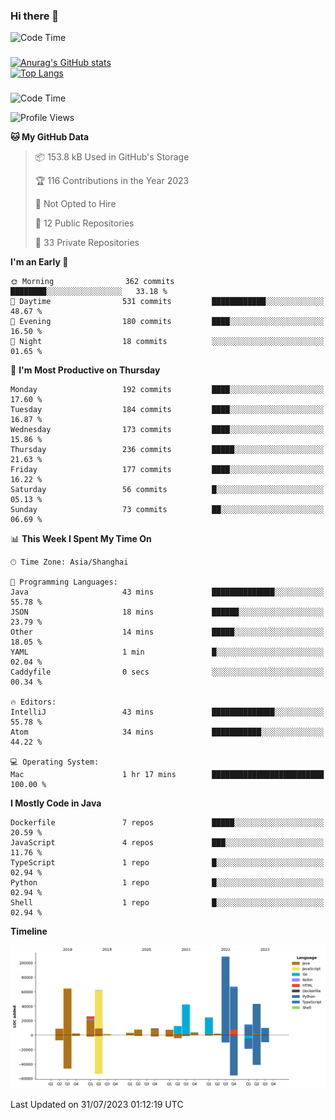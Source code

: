 ### Hi there 👋 

![Code Time](https://img.shields.io/endpoint?style=flat&url=https://codetime-api.datreks.com/badge/1061?logoColor=white%26project=%26recentMS=0%26showProject=false)

<!--
**Muyiafan/Muyiafan** is a ✨ _special_ ✨ repository because its `README.md` (this file) appears on your GitHub profile.

Here are some ideas to get you started:

- 🔭 I’m currently working on ...
- 🌱 I’m currently learning ...
- 👯 I’m looking to collaborate on ...
- 🤔 I’m looking for help with ...
- 💬 Ask me about ...
- 📫 How to reach me: ...
- 😄 Pronouns: ...
- ⚡ Fun fact: ...
-->

### 

[![Anurag's GitHub stats](https://github-readme-stats.vercel.app/api?username=Muyiafan)](https://github.com/anuraghazra/github-readme-stats)
<br>
[![Top Langs](https://github-readme-stats.vercel.app/api/top-langs/?username=Muyiafan)](https://github.com/anuraghazra/github-readme-stats)

### 

<!--START_SECTION:waka-->
![Code Time](http://img.shields.io/badge/Code%20Time-5%2C866%20hrs%2034%20mins-blue)

![Profile Views](http://img.shields.io/badge/Profile%20Views-0-blue)

**🐱 My GitHub Data** 

> 📦 153.8 kB Used in GitHub's Storage 
 > 
> 🏆 116 Contributions in the Year 2023
 > 
> 🚫 Not Opted to Hire
 > 
> 📜 12 Public Repositories 
 > 
> 🔑 33 Private Repositories 
 > 
**I'm an Early 🐤** 

```text
🌞 Morning                362 commits         ████████░░░░░░░░░░░░░░░░░   33.18 % 
🌆 Daytime                531 commits         ████████████░░░░░░░░░░░░░   48.67 % 
🌃 Evening                180 commits         ████░░░░░░░░░░░░░░░░░░░░░   16.50 % 
🌙 Night                  18 commits          ░░░░░░░░░░░░░░░░░░░░░░░░░   01.65 % 
```
📅 **I'm Most Productive on Thursday** 

```text
Monday                   192 commits         ████░░░░░░░░░░░░░░░░░░░░░   17.60 % 
Tuesday                  184 commits         ████░░░░░░░░░░░░░░░░░░░░░   16.87 % 
Wednesday                173 commits         ████░░░░░░░░░░░░░░░░░░░░░   15.86 % 
Thursday                 236 commits         █████░░░░░░░░░░░░░░░░░░░░   21.63 % 
Friday                   177 commits         ████░░░░░░░░░░░░░░░░░░░░░   16.22 % 
Saturday                 56 commits          █░░░░░░░░░░░░░░░░░░░░░░░░   05.13 % 
Sunday                   73 commits          ██░░░░░░░░░░░░░░░░░░░░░░░   06.69 % 
```


📊 **This Week I Spent My Time On** 

```text
🕑︎ Time Zone: Asia/Shanghai

💬 Programming Languages: 
Java                     43 mins             ██████████████░░░░░░░░░░░   55.78 % 
JSON                     18 mins             ██████░░░░░░░░░░░░░░░░░░░   23.79 % 
Other                    14 mins             █████░░░░░░░░░░░░░░░░░░░░   18.05 % 
YAML                     1 min               █░░░░░░░░░░░░░░░░░░░░░░░░   02.04 % 
Caddyfile                0 secs              ░░░░░░░░░░░░░░░░░░░░░░░░░   00.34 % 

🔥 Editors: 
IntelliJ                 43 mins             ██████████████░░░░░░░░░░░   55.78 % 
Atom                     34 mins             ███████████░░░░░░░░░░░░░░   44.22 % 

💻 Operating System: 
Mac                      1 hr 17 mins        █████████████████████████   100.00 % 
```

**I Mostly Code in Java** 

```text
Dockerfile               7 repos             █████░░░░░░░░░░░░░░░░░░░░   20.59 % 
JavaScript               4 repos             ███░░░░░░░░░░░░░░░░░░░░░░   11.76 % 
TypeScript               1 repo              █░░░░░░░░░░░░░░░░░░░░░░░░   02.94 % 
Python                   1 repo              █░░░░░░░░░░░░░░░░░░░░░░░░   02.94 % 
Shell                    1 repo              █░░░░░░░░░░░░░░░░░░░░░░░░   02.94 % 
```



**Timeline**

![Lines of Code chart](https://raw.githubusercontent.com/Muyiafan/Muyiafan/main/assets/bar_graph.png)


 Last Updated on 31/07/2023 01:12:19 UTC
<!--END_SECTION:waka-->
